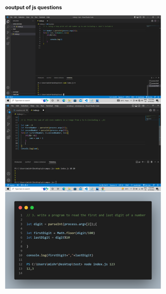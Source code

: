 <h3>ooutput of js questions</h3>
<img src="./output/Q-1.png">
<img src="./output/Q-2.png">
<img src="./output/Q-3.png">